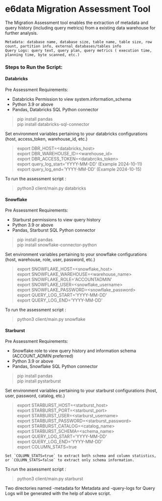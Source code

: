 # e6data Migration Assessment Tool
The Migration Assessment tool enables the extraction of metadata and query history (including query metrics) from a existing data
warehouse for further analysis.
```
Metadata: database name, database size, table name, table size, row count, partition info, external databases/tables info
Query Logs: query text, query plan, query metrics ( execution time, planning time, byte scanned, etc.)
```
### Steps to Run the Script:

#### Databricks

Pre Assessment Requirements:

- Databricks Permission to view system.information_schema
- Python 3.9 or above
- Pandas, Databricks SQL Python connector


> pip install pandas \
> pip install databricks-sql-connector

Set environment variables pertaining to your databricks configurations (host, access_token, warehouse_id, etc.)


> export DBR_HOST=<databricks_host> \
> export DBR_WAREHOUSE_ID=<warehouse_id> \
> export DBR_ACCESS_TOKEN=<databrciks_token> \
> export query_log_start='YYYY-MM-DD' (Example 2024-10-11) \
> export query_log_end='YYYY-MM-DD' (Example 2024-10-15)

To run the assessment script :
> python3 client/main.py databricks


#### Snowflake
Pre Assessment Requirements:

- Starburst permissions to view query history
- Python 3.9 or above
- Pandas, Starburst SQL Python connector



> pip install pandas \
> pip install snowflake-connector-python


Set environment variables pertaining to your snowflake configurations (host, warehouse, role, user, password, etc.)
> export SNOWFLAKE_HOST=<snowflake_host> \
> export SNOWFLAKE_WAREHOUSE=<warehouse_name> \
> export SNOWFLAKE_ROLE='ACCOUNTADMIN' \
> export SNOWFLAKE_USER=<snowflake_username> \
> export SNOWFLAKE_PASSWORD=<snowflake_password> \
> export QUERY_LOG_START='YYYY-MM-DD' \
> export QUERY_LOG_END='YYYY-MM-DD'

To run the assessment script :

> python3 client/main.py snowflake

#### Starburst 
Pre Assessment Requirements:

- Snowflake role to view query history and information schema (ACCOUNT_ADMIN preferred)
- Python 3.9 or above
- Pandas, Snowflake SQL Python connector



> pip install pandas \
> pip install pystarburst


Set environment variables pertaining to your starburst configurations (host, user, password, catalog, etc.) 

> export STARBURST_HOST=<starburst_host> \
> export STARBURST_PORT=<starburst_port> \
> export STARBURST_USER=<starburst_username> \
> export STARBURST_PASSWORD=<starburst_password> \
> export STARBURST_CATALOG=<catalog_name> \
> export STARBURST_SCHEMA=<schema_name> \
> export QUERY_LOG_START='YYYY-MM-DD' \
> export QUERY_LOG_END='YYYY-MM-DD' \
> export COLUMN_STATS=true
```
Set `COLUMN_STATS=true` to extract both schema and column statistics, or `COLUMN_STATS=false` to extract only schema information.
```
To run the assessment script :

> python3 client/main.py starburst


Two directories named <client>-metadata for Metadata and <client>-query-logs for Query Logs will be generated with the help of above script.